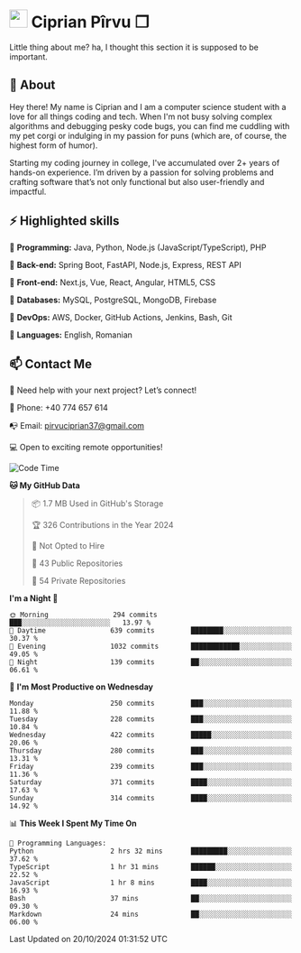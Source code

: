 # <img height="32px" src="https://user-images.githubusercontent.com/74038190/216122041-518ac897-8d92-4c6b-9b3f-ca01dcaf38ee.png"> Ciprian Pîrvu ❐ </h1>

Little thing about me? ha, I thought this section it is supposed to be important.

## 🧐 About

Hey there! My name is Ciprian and I am a computer science student with a love for all things coding and tech. When I'm not busy solving complex algorithms and debugging pesky code bugs, you can find me cuddling with my pet corgi or indulging in my passion for puns (which are, of course, the highest form of humor).

Starting my coding journey in college, I've accumulated over 2+ years of hands-on experience. I’m driven by a passion for solving problems and crafting software that’s not only functional but also user-friendly and impactful.


## ⚡ Highlighted skills

🎯 **Programming:** Java, Python, Node.js (JavaScript/TypeScript), PHP

🎯 **Back-end:** Spring Boot, FastAPI, Node.js, Express, REST API

🎯 **Front-end:** Next.js, Vue, React, Angular, HTML5, CSS

🎯 **Databases:** MySQL, PostgreSQL, MongoDB, Firebase

🎯 **DevOps:** AWS, Docker, GitHub Actions, Jenkins, Bash, Git

🎯 **Languages:** English, Romanian



## 📫 Contact Me

🤝 Need help with your next project? Let’s connect!

📱 Phone: +40 774 657 614

📭 Email: pirvuciprian37@gmail.com


💻 Open to exciting remote opportunities!

<!--START_SECTION:waka-->
![Code Time](http://img.shields.io/badge/Code%20Time-2%2C158%20hrs%2035%20mins-blue)

**🐱 My GitHub Data** 

> 📦 1.7 MB Used in GitHub's Storage 
 > 
> 🏆 326 Contributions in the Year 2024
 > 
> 🚫 Not Opted to Hire
 > 
> 📜 43 Public Repositories 
 > 
> 🔑 54 Private Repositories 
 > 
**I'm a Night 🦉** 

```text
🌞 Morning                294 commits         ███░░░░░░░░░░░░░░░░░░░░░░   13.97 % 
🌆 Daytime                639 commits         ████████░░░░░░░░░░░░░░░░░   30.37 % 
🌃 Evening                1032 commits        ████████████░░░░░░░░░░░░░   49.05 % 
🌙 Night                  139 commits         ██░░░░░░░░░░░░░░░░░░░░░░░   06.61 % 
```
📅 **I'm Most Productive on Wednesday** 

```text
Monday                   250 commits         ███░░░░░░░░░░░░░░░░░░░░░░   11.88 % 
Tuesday                  228 commits         ███░░░░░░░░░░░░░░░░░░░░░░   10.84 % 
Wednesday                422 commits         █████░░░░░░░░░░░░░░░░░░░░   20.06 % 
Thursday                 280 commits         ███░░░░░░░░░░░░░░░░░░░░░░   13.31 % 
Friday                   239 commits         ███░░░░░░░░░░░░░░░░░░░░░░   11.36 % 
Saturday                 371 commits         ████░░░░░░░░░░░░░░░░░░░░░   17.63 % 
Sunday                   314 commits         ████░░░░░░░░░░░░░░░░░░░░░   14.92 % 
```


📊 **This Week I Spent My Time On** 

```text
💬 Programming Languages: 
Python                   2 hrs 32 mins       █████████░░░░░░░░░░░░░░░░   37.62 % 
TypeScript               1 hr 31 mins        ██████░░░░░░░░░░░░░░░░░░░   22.52 % 
JavaScript               1 hr 8 mins         ████░░░░░░░░░░░░░░░░░░░░░   16.93 % 
Bash                     37 mins             ██░░░░░░░░░░░░░░░░░░░░░░░   09.30 % 
Markdown                 24 mins             ██░░░░░░░░░░░░░░░░░░░░░░░   06.00 % 
```


 Last Updated on 20/10/2024 01:31:52 UTC
<!--END_SECTION:waka-->
